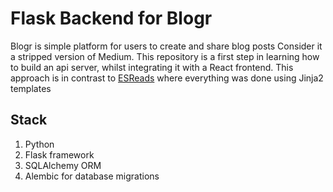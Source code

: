 # **Flask Backend for Blogr** #
Blogr is simple platform for users to create and share blog posts
Consider it a stripped version of Medium. This repository is a first step in learning how to build an api server, whilst integrating it with a React frontend.
This approach is in contrast to [ESReads](https://github.com/Afekhide/esreads) where everything was done using Jinja2 templates

## **Stack** ##
1. Python
1. Flask framework
1. SQLAlchemy ORM
1. Alembic for database migrations

